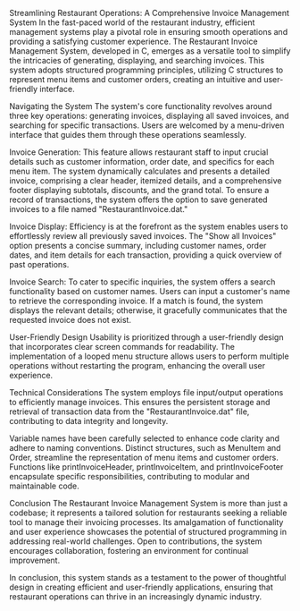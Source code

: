 Streamlining Restaurant Operations: A Comprehensive Invoice Management System
In the fast-paced world of the restaurant industry, efficient management systems play a pivotal role in ensuring smooth operations and providing a satisfying customer experience. The Restaurant Invoice Management System, developed in C, emerges as a versatile tool to simplify the intricacies of generating, displaying, and searching invoices. This system adopts structured programming principles, utilizing C structures to represent menu items and customer orders, creating an intuitive and user-friendly interface.

Navigating the System
The system's core functionality revolves around three key operations: generating invoices, displaying all saved invoices, and searching for specific transactions. Users are welcomed by a menu-driven interface that guides them through these operations seamlessly.

Invoice Generation:
This feature allows restaurant staff to input crucial details such as customer information, order date, and specifics for each menu item. The system dynamically calculates and presents a detailed invoice, comprising a clear header, itemized details, and a comprehensive footer displaying subtotals, discounts, and the grand total. To ensure a record of transactions, the system offers the option to save generated invoices to a file named "RestaurantInvoice.dat."

Invoice Display:
Efficiency is at the forefront as the system enables users to effortlessly review all previously saved invoices. The "Show all Invoices" option presents a concise summary, including customer names, order dates, and item details for each transaction, providing a quick overview of past operations.

Invoice Search:
To cater to specific inquiries, the system offers a search functionality based on customer names. Users can input a customer's name to retrieve the corresponding invoice. If a match is found, the system displays the relevant details; otherwise, it gracefully communicates that the requested invoice does not exist.

User-Friendly Design
Usability is prioritized through a user-friendly design that incorporates clear screen commands for readability. The implementation of a looped menu structure allows users to perform multiple operations without restarting the program, enhancing the overall user experience.

Technical Considerations
The system employs file input/output operations to efficiently manage invoices. This ensures the persistent storage and retrieval of transaction data from the "RestaurantInvoice.dat" file, contributing to data integrity and longevity.

Variable names have been carefully selected to enhance code clarity and adhere to naming conventions. Distinct structures, such as MenuItem and Order, streamline the representation of menu items and customer orders. Functions like printInvoiceHeader, printInvoiceItem, and printInvoiceFooter encapsulate specific responsibilities, contributing to modular and maintainable code.

Conclusion
The Restaurant Invoice Management System is more than just a codebase; it represents a tailored solution for restaurants seeking a reliable tool to manage their invoicing processes. Its amalgamation of functionality and user experience showcases the potential of structured programming in addressing real-world challenges. Open to contributions, the system encourages collaboration, fostering an environment for continual improvement.

In conclusion, this system stands as a testament to the power of thoughtful design in creating efficient and user-friendly applications, ensuring that restaurant operations can thrive in an increasingly dynamic industry.

